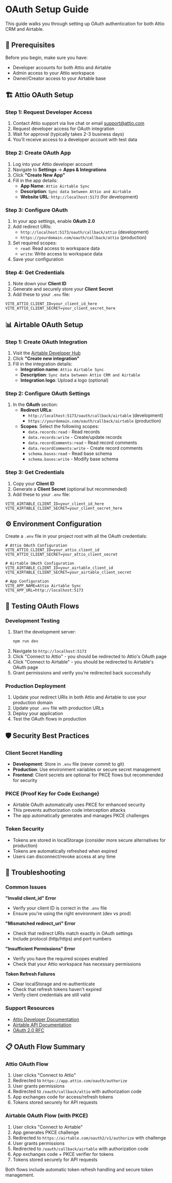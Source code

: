 # OAuth Setup Guide

This guide walks you through setting up OAuth authentication for both Attio CRM and Airtable.

## 🔐 Prerequisites

Before you begin, make sure you have:
- Developer accounts for both Attio and Airtable
- Admin access to your Attio workspace
- Owner/Creator access to your Airtable base

## 🏗️ Attio OAuth Setup

### Step 1: Request Developer Access
1. Contact Attio support via live chat or email support@attio.com
2. Request developer access for OAuth integration
3. Wait for approval (typically takes 2-3 business days)
4. You'll receive access to a developer account with test data

### Step 2: Create OAuth App
1. Log into your Attio developer account
2. Navigate to **Settings** → **Apps & Integrations**
3. Click **"Create New App"**
4. Fill in the app details:
   - **App Name**: `Attio Airtable Sync`
   - **Description**: `Sync data between Attio and Airtable`
   - **Website URL**: `http://localhost:5173` (for development)

### Step 3: Configure OAuth
1. In your app settings, enable **OAuth 2.0**
2. Add redirect URIs:
   - `http://localhost:5173/oauth/callback/attio` (development)
   - `https://yourdomain.com/oauth/callback/attio` (production)
3. Set required scopes:
   - `read`: Read access to workspace data
   - `write`: Write access to workspace data
4. Save your configuration

### Step 4: Get Credentials
1. Note down your **Client ID**
2. Generate and securely store your **Client Secret**
3. Add these to your `.env` file:

```env
VITE_ATTIO_CLIENT_ID=your_client_id_here
VITE_ATTIO_CLIENT_SECRET=your_client_secret_here
```

## 📊 Airtable OAuth Setup

### Step 1: Create OAuth Integration
1. Visit the [Airtable Developer Hub](https://airtable.com/developers/web)
2. Click **"Create new integration"**
3. Fill in the integration details:
   - **Integration name**: `Attio Airtable Sync`
   - **Description**: `Sync data between Attio CRM and Airtable`
   - **Integration logo**: Upload a logo (optional)

### Step 2: Configure OAuth Settings
1. In the **OAuth** section:
   - **Redirect URLs**: 
     - `http://localhost:5173/oauth/callback/airtable` (development)
     - `https://yourdomain.com/oauth/callback/airtable` (production)
   - **Scopes**: Select the following scopes:
     - `data.records:read` - Read records
     - `data.records:write` - Create/update records
     - `data.recordComments:read` - Read record comments
     - `data.recordComments:write` - Create record comments
     - `schema.bases:read` - Read base schema
     - `schema.bases:write` - Modify base schema

### Step 3: Get Credentials
1. Copy your **Client ID**
2. Generate a **Client Secret** (optional but recommended)
3. Add these to your `.env` file:

```env
VITE_AIRTABLE_CLIENT_ID=your_client_id_here
VITE_AIRTABLE_CLIENT_SECRET=your_client_secret_here
```

## ⚙️ Environment Configuration

Create a `.env` file in your project root with all the OAuth credentials:

```env
# Attio OAuth Configuration
VITE_ATTIO_CLIENT_ID=your_attio_client_id
VITE_ATTIO_CLIENT_SECRET=your_attio_client_secret

# Airtable OAuth Configuration  
VITE_AIRTABLE_CLIENT_ID=your_airtable_client_id
VITE_AIRTABLE_CLIENT_SECRET=your_airtable_client_secret

# App Configuration
VITE_APP_NAME=Attio Airtable Sync
VITE_APP_URL=http://localhost:5173
```

## 🚀 Testing OAuth Flows

### Development Testing
1. Start the development server:
   ```bash
   npm run dev
   ```
2. Navigate to `http://localhost:5173`
3. Click "Connect to Attio" - you should be redirected to Attio's OAuth page
4. Click "Connect to Airtable" - you should be redirected to Airtable's OAuth page
5. Grant permissions and verify you're redirected back successfully

### Production Deployment
1. Update your redirect URIs in both Attio and Airtable to use your production domain
2. Update your `.env` file with production URLs
3. Deploy your application
4. Test the OAuth flows in production

## 🛡️ Security Best Practices

### Client Secret Handling
- **Development**: Store in `.env` file (never commit to git)
- **Production**: Use environment variables or secure secret management
- **Frontend**: Client secrets are optional for PKCE flows but recommended for security

### PKCE (Proof Key for Code Exchange)
- Airtable OAuth automatically uses PKCE for enhanced security
- This prevents authorization code interception attacks
- The app automatically generates and manages PKCE challenges

### Token Security
- Tokens are stored in localStorage (consider more secure alternatives for production)
- Tokens are automatically refreshed when expired
- Users can disconnect/revoke access at any time

## 🔧 Troubleshooting

### Common Issues

**"Invalid client_id" Error**
- Verify your client ID is correct in the `.env` file
- Ensure you're using the right environment (dev vs prod)

**"Mismatched redirect_uri" Error**
- Check that redirect URIs match exactly in OAuth settings
- Include protocol (http/https) and port numbers

**"Insufficient Permissions" Error**
- Verify you have the required scopes enabled
- Check that your Attio workspace has necessary permissions

**Token Refresh Failures**
- Clear localStorage and re-authenticate
- Check that refresh tokens haven't expired
- Verify client credentials are still valid

### Support Resources
- [Attio Developer Documentation](https://docs.attio.com)
- [Airtable API Documentation](https://airtable.com/developers/web/api/introduction)
- [OAuth 2.0 RFC](https://tools.ietf.org/html/rfc6749)

## 📋 OAuth Flow Summary

### Attio OAuth Flow
1. User clicks "Connect to Attio"
2. Redirected to `https://app.attio.com/oauth/authorize`
3. User grants permissions
4. Redirected to `/oauth/callback/attio` with authorization code
5. App exchanges code for access/refresh tokens
6. Tokens stored securely for API requests

### Airtable OAuth Flow (with PKCE)
1. User clicks "Connect to Airtable"
2. App generates PKCE challenge
3. Redirected to `https://airtable.com/oauth2/v1/authorize` with challenge
4. User grants permissions
5. Redirected to `/oauth/callback/airtable` with authorization code
6. App exchanges code + PKCE verifier for tokens
7. Tokens stored securely for API requests

Both flows include automatic token refresh handling and secure token management.
